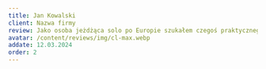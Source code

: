 ```yaml
---
title: Jan Kowalski
client: Nazwa firmy
review: Jako osoba jeżdżąca solo po Europie szukałem czegoś praktycznego i niezawodnego. Ten namiot to strzał w dziesiątkę! Byłem z nim w Norwegii, Szkocji i Chorwacji. Rozkłada się błyskawicznie, co jest kluczowe gdy człowiek jest zmęczony po całym dniu jazdy. Hardshell to świetne rozwiązanie, aerodynamiczny podczas jazdy, więc spalanie wzrosło nieznacznie. 
avatar: /content/reviews/img/cl-max.webp
addate: 12.03.2024
order: 2
---
```

